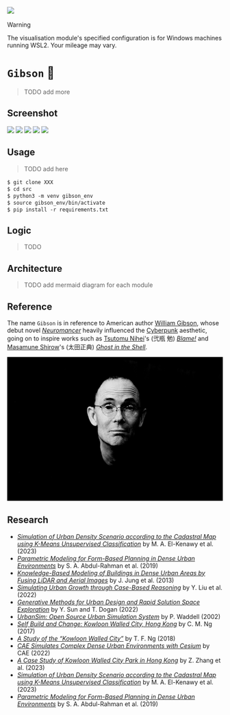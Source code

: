 [![](https://img.shields.io/badge/gibson_1.0.0-passing-green)](https://github.com/gongahkia/gibson/releases/tag/1.0.0) 

> [!WARNING]  
> The visualisation module's specified configuration is for Windows machines running WSL2. Your mileage may vary.

# `Gibson` 🗼

> TODO add more

## Screenshot

![](./asset/reference/)
![](./asset/reference/)
![](./asset/reference/)
![](./asset/reference/)
![](./asset/reference/)

## Usage

> TODO add here

```console
$ git clone XXX
$ cd src
$ python3 -m venv gibson_env
$ source gibson_env/bin/activate
$ pip install -r requirements.txt
```

## Logic

> TODO 

## Architecture

> TODO add mermaid diagram for each module

## Reference

The name `Gibson` is in reference to American author [William Gibson](https://en.wikipedia.org/wiki/William_Gibson), whose debut novel [*Neuromancer*](https://en.wikipedia.org/wiki/Neuromancer) heavily influenced the [Cyberpunk](https://en.wikipedia.org/wiki/Cyberpunk) aesthetic, going on to inspire works such as [Tsutomu Nihei](https://en.wikipedia.org/wiki/Tsutomu_Nihei)'s (弐瓶 勉) [*Blame!*](https://en.wikipedia.org/wiki/Blame!) and [Masamune Shirow](https://en.wikipedia.org/wiki/Masamune_Shirow)'s (太田正典) [*Ghost in the Shell*](https://en.wikipedia.org/wiki/Ghost_in_the_Shell).

![](./asset/logo/gibson.jpg)

## Research

* [*Simulation of Urban Density Scenario according to the Cadastral Map using K-Means Unsupervised Classification*](https://www.researchgate.net/publication/381057650_Simulation_of_Urban_Density_Scenario_according_to_the_Cadastral_Map_using_K-Means_unsupervised_classification) by M. A. El-Kenawy et al. (2023)
* [*Parametric Modeling for Form-Based Planning in Dense Urban Environments*](https://www.mdpi.com/2071-1050/11/20/5678) by S. A. Abdul-Rahman et al. (2019)
* [*Knowledge-Based Modeling of Buildings in Dense Urban Areas by Fusing LiDAR and Aerial Images*](https://www.mdpi.com/2072-4292/5/11/5944) by J. Jung et al. (2013)
* [*Simulating Urban Growth through Case-Based Reasoning*](https://www.tandfonline.com/doi/full/10.1080/22797254.2022.2056518) by Y. Liu et al. (2022)
* [*Generative Methods for Urban Design and Rapid Solution Space Exploration*](https://arxiv.org/abs/2212.06783) by Y. Sun and T. Dogan (2022)
* [*UrbanSim: Open Source Urban Simulation System*](https://urbansim.com/) by P. Waddell (2002)
* [*Self Build and Change: Kowloon Walled City, Hong Kong*](https://www.researchgate.net/publication/319568451_Self_Build_and_Change_Kowloon_Walled_City_Hong_Kong) by C. M. Ng (2017)
* [*A Study of the “Kowloon Walled City”*](https://hub.hku.hk/bitstream/10722/259448/1/Content.pdf) by T. F. Ng (2018)
* [*CAE Simulates Complex Dense Urban Environments with Cesium*](https://cesium.com/blog/2022/02/15/cae-simulates-a-complex-dense-urban-environment/) by CAE (2022)
* [*A Case Study of Kowloon Walled City Park in Hong Kong*](https://www.mdpi.com/1999-4907/15/9/1637) by Z. Zhang et al. (2023)
* [*Simulation of Urban Density Scenario according to the Cadastral Map using K-Means Unsupervised Classification*](https://www.researchgate.net/publication/381057650_Simulation_of_Urban_Density_Scenario_according_to_the_Cadastral_Map_using_K-Means_unsupervised_classification) by M. A. El-Kenawy et al. (2023)
* [*Parametric Modeling for Form-Based Planning in Dense Urban Environments*](https://www.mdpi.com/2071-1050/11/20/5678) by S. A. Abdul-Rahman et al. (2019)